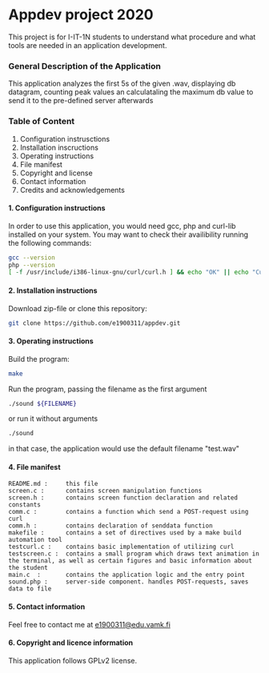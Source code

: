 # Appdev project 2020
This project is for I-IT-1N students to understand what procedure and what tools are needed in an application development.

### General Description of the Application

This application analyzes the first 5s of the given .wav, displaying db datagram, counting peak values an calculataling the maximum db value to send it to the pre-defined server afterwards

### Table of Content
1. Configuration instrusctions
2. Installation inscructions
3. Operating instructions
4. File manifest
5. Copyright and license
6. Contact information
7. Credits and acknowledgements

#### 1. Configuration instructions
In order to use this application, you would need gcc, php and curl-lib installed on your system. You may want to check their availibility running the following commands:

```bash
gcc --version
php --version
[ -f /usr/include/i386-linux-gnu/curl/curl.h ] && echo "OK" || echo "Curl not found"
```

#### 2. Installation instructions
Download zip-file or clone this repository:
```bash
git clone https://github.com/e1900311/appdev.git
```

#### 3. Operating instructions
Build the program:
```bash
make
```
Run the program, passing the filename as the first argument
```bash
./sound ${FILENAME}
```
or run it without arguments
```bash
./sound
```
in that case, the application would use the default filename "test.wav"

#### 4. File manifest
    README.md :     this file
    screen.c :      contains screen manipulation functions  
    screen.h :      contains screen function declaration and related constants  
    comm.c :        contains a function which send a POST-request using curl  
    comm.h :        contains declaration of senddata function  
    makefile :      contains a set of directives used by a make build automation tool  
    testcurl.c :    contains basic implementation of utilizing curl  
    testscreen.c :  contains a small program which draws text animation in the terminal, as well as certain figures and basic information about the student
    main.c  :       contains the application logic and the entry point
    sound.php :     server-side component. handles POST-requests, saves data to file

#### 5. Contact information
Feel free to contact me at e1900311@edu.vamk.fi

#### 6. Copyright and licence information
This application follows GPLv2 license.
